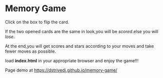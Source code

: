 # Memory Game

Click on the box to flip the card.

If the two opened cards are the same in look,you will be _scored_.else you will _lose_.

At the end,you will get scores and stars according to your moves and take fewer moves as possible.

load **index.html** in your appropriate browser and enjoy the game!!!

Page demo at https://dstrivedi.github.io/memory-game/

